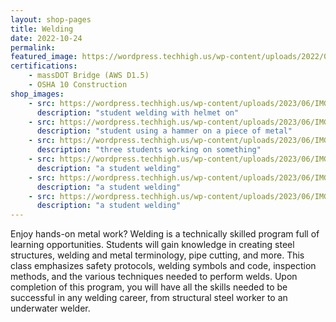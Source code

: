 ```yaml
---
layout: shop-pages
title: Welding
date: 2022-10-24
permalink:
featured_image: https://wordpress.techhigh.us/wp-content/uploads/2022/04/rob-lambert-9Q_pLLP_jmA-unsplash-1.jpg
certifications: 
    - massDOT Bridge (AWS D1.5)
    - OSHA 10 Construction
shop_images:
    - src: https://wordpress.techhigh.us/wp-content/uploads/2023/06/IMG_4391.jpg
      description: "student welding with helmet on"
    - src: https://wordpress.techhigh.us/wp-content/uploads/2023/06/IMG_7479.JPG.jpg
      description: "student using a hammer on a piece of metal"
    - src: https://wordpress.techhigh.us/wp-content/uploads/2023/06/IMG_7618.JPG.jpg
      description: "three students working on something"
    - src: https://wordpress.techhigh.us/wp-content/uploads/2023/06/IMG_8168.JPG.jpg
      description: "a student welding"
    - src: https://wordpress.techhigh.us/wp-content/uploads/2023/06/IMG_8815.JPG.jpg
      description: "a student welding"
    - src: https://wordpress.techhigh.us/wp-content/uploads/2023/06/IMG_8832.JPG.jpg
      description: "a student welding"
---
```




Enjoy hands-on metal work? Welding is a technically skilled program full of learning opportunities. Students will gain knowledge in creating steel structures, welding and metal terminology, pipe cutting, and more. This class emphasizes safety protocols, welding symbols and code, inspection methods, and the various techniques needed to perform welds. Upon completion of this program, you will have all the skills needed to be successful in any welding career, from structural steel worker to an underwater welder.


